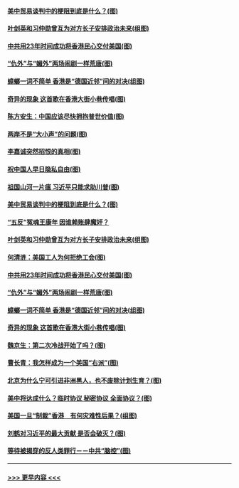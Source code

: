 #### [美中贸易谈判中的梗阻到底是什么？(图)](../pages/p4/907791.md?t=09192155) 
#### [叶剑英和习仲勋曾互为对方长子安排政治未来(组图)](../pages/p4/907786.md?t=09192155) 
#### [中共用23年时间成功将香港民心交付美国(图)](../pages/p4/907698.md?t=09192155) 
#### [“仇外”与“媚外”两场闹剧一样荒唐(图)](../pages/p4/907689.md?t=09192155) 
#### [蟑螂一词不简单 香港是“德国近邻”间的对决(组图)](../pages/p4/907618.md?t=09192155) 
#### [奇异的现象 这首歌在香港大街小巷传唱(图)](../pages/p4/907583.md?t=09192155) 
#### [陈方安生：中国应该尽快拥抱普世价值(图)](../pages/p4/907826.md?t=09192155) 
#### [两岸不是“大小声”的问题(图)](../pages/p4/907825.md?t=09192155) 
#### [李嘉诚突然招恨的真相(图)](../pages/p4/907799.md?t=09192155) 
#### [祝中国人早日隐私自由(图)](../pages/p4/907797.md?t=09192155) 
#### [祖国山河一片瘟 习近平只能求助川普(图)](../pages/p4/907796.md?t=09192155) 
#### [美中贸易谈判中的梗阻到底是什么？(图)](../pages/p4/907791.md?t=09192155) 
#### [“五反”冤魂王康年 因谁赖账肆魔奸？](../pages/p4/907787.md?t=09192155) 
#### [叶剑英和习仲勋曾互为对方长子安排政治未来(组图)](../pages/p4/907786.md?t=09192155) 
#### [何清涟：美国工人为何拒绝工会(图)](../pages/p4/907701.md?t=09192155) 
#### [中共用23年时间成功将香港民心交付美国(图)](../pages/p4/907698.md?t=09192155) 
#### [“仇外”与“媚外”两场闹剧一样荒唐(图)](../pages/p4/907689.md?t=09192155) 
#### [蟑螂一词不简单 香港是“德国近邻”间的对决(组图)](../pages/p4/907618.md?t=09192155) 
#### [奇异的现象 这首歌在香港大街小巷传唱(图)](../pages/p4/907583.md?t=09192155) 
#### [魏京生：第二次冷战开始了吗？(图)](../pages/p4/907581.md?t=09192155) 
#### [曹长青：我怎样成为一个美国“右派”(图)](../pages/p4/907580.md?t=09192155) 
#### [北京为什么宁可引进非洲黑人，也不废除计划生育？(图)](../pages/p4/907577.md?t=09192155) 
#### [美中将达成什么？临时协议 秘密协议 全面协议？(图)](../pages/p4/907576.md?t=09192155) 
#### [美国一旦“制裁”香港　有何灾难性后果？(组图)](../pages/p4/907575.md?t=09192155) 
#### [刘鹤对习近平的最大贡献 是否会破灭？(图)](../pages/p4/907509.md?t=09192155) 
#### [等待被揭穿的反人类罪行－－中共“脑控”(图)](../pages/p4/907167.md?t=09192155) 

----
#### [ >>> 更早内容 <<< ](../indexes/p4-earlier.md)
